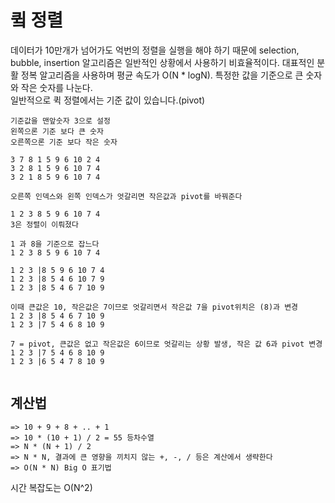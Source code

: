 # 큌 정렬 

데이터가 10만개가 넘어가도 억번의 정렬을 실행을 해야 하기 때문에 selection, bubble, insertion 알고리즘은 일반적인 상황에서 사용하기 비효율적이다.
대표적인 분활 정복 알고리즘을 사용하며 평균 속도가 O(N * logN).
특정한 값을 기준으로 큰 숫자와 작은 숫자를 나눈다.  
일반적으로 퀵 정렬에서는 기준 값이 있습니다.(pivot)

 
```
기준값을 맨앞숫자 3으로 설정
왼쪽으론 기준 보다 큰 숫자
오른쪽으론 기준 보다 작은 숫자

3 7 8 1 5 9 6 10 2 4
3 2 8 1 5 9 6 10 7 4
3 2 1 8 5 9 6 10 7 4

오른쪽 인덱스와 왼쪽 인덱스가 엇갈리면 작은값과 pivot를 바꿔준다

1 2 3 8 5 9 6 10 7 4
3은 정렬이 이뤄졌다

1 과 8을 기준으로 잡느다
1 2 3 8 5 9 6 10 7 4

1 2 3 |8 5 9 6 10 7 4
1 2 3 |8 5 4 6 10 7 9
1 2 3 |8 5 4 6 7 10 9

이때 큰값은 10, 작은값은 7이므로 엇갈리면서 작은값 7을 pivot위치은 (8)과 변경
1 2 3 |8 5 4 6 7 10 9
1 2 3 |7 5 4 6 8 10 9

7 = pivot, 큰값은 없고 작은값은 6이므로 엇갈리는 상황 발생, 작은 값 6과 pivot 변경
1 2 3 |7 5 4 6 8 10 9
1 2 3 |6 5 4 7 8 10 9


```

## 계산법

```
=> 10 + 9 + 8 + .. + 1 
=> 10 * (10 + 1) / 2 = 55 등차수열
=> N * (N + 1) / 2
=> N * N, 결과에 큰 영향을 끼치지 않는 +, -, / 등은 계산에서 생략한다
=> O(N * N) Big O 표기법
```

시간 복잡도는 O(N^2) 